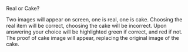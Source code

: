 Real or Cake?

Two images will appear on screen, one is real, one is cake. Choosing the real item will be correct, choosing the cake will be incorrect. Upon answering your choice will be highlighted green if correct, and red if not. The proof of cake image will appear, replacing the original image of the cake.
